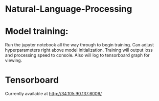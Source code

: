# Natural-Language-Processing

# Model training:

Run the jupyter notebook all the way through to begin training. Can adjust hyperparameters right above model initialization.
Training will output loss and processing speed to console. Also will log to tensorboard graph for viewing.

# Tensorboard

Currently available at http://34.105.90.137:6006/
